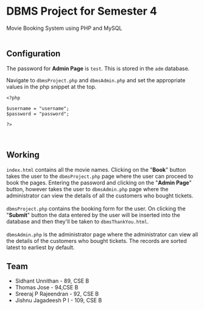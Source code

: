 # DBMS Project for Semester 4
Movie Booking System using PHP and MySQL
<br/>
<br/>
## Configuration

The password for **Admin Page** is `test`. This is stored in the `adm` database.

Navigate to `dbmsProject.php` and `dbmsAdmin.php` and set the appropriate values in the php snippet at the top.
```
<?php

$username = "username";
$password = "password";

?>
```
<br/>

## Working
`index.html` contains all the movie names. Clicking on the "**Book**" button takes the user to the `dbmsProject.php` page where the user can proceed to book the pages. Entering the password and clicking on the "**Admin Page**" button, however takes the user to `dbmsAdmin.php` page where the administrator can view the details of all the customers who bought tickets. 
</br>
</br>
`dbmsProject.php` contains the booking form for the user. On clicking the "**Submit**" button the data entered by the user will be inserted into the database and then they'll be taken to `dbmsThankYou.html`.
</br>
</br>
`dbmsAdmin.php` is the administrator page where the administrator can view all the details of the customers who bought tickets. The records are sorted latest to earliest by default.


## Team

- Sidhant Unnithan - 89, CSE B
- Thomas Jose - 94,CSE B
- Sreeraj P Rajeendran - 92, CSE B
- Jishnu Jagadeesh P I - 109, CSE B
